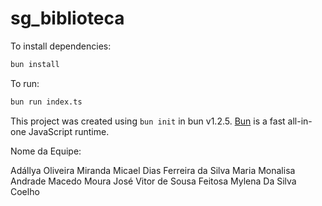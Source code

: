 # sg_biblioteca

To install dependencies:

```bash
bun install
```

To run:

```bash
bun run index.ts
```

This project was created using `bun init` in bun v1.2.5. [Bun](https://bun.sh) is a fast all-in-one JavaScript runtime.

Nome da Equipe:

Adállya Oliveira Miranda
Micael Dias Ferreira da Silva
Maria Monalisa Andrade Macedo Moura
José Vitor de Sousa Feitosa
Mylena Da Silva Coelho
